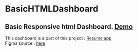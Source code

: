 # BasicHTMLDashboard
Basic Responsive html Dashboard. [Demo](https://amirmahdyjebreily.github.io/BasicHTMLDashboard/src/)
---
This dashboard is a part of this project : [Resume app](https://github.com/imrostami/ResumeAppApi)  
Figma source : [here](https://www.figma.com/design/W3Qdnvm8ncyImxQg7TJV5S/Simple-Dashboard-(Community)?t=3dmtRzwb55qrojf1-0)
